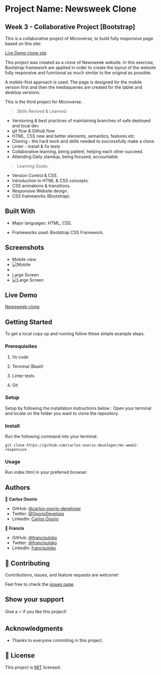 # Project Name: Newsweek Clone

## Week 3 - Collaborative Project [Bootstrap]

This is a collaborative project of Microverse, to build fully responsive page based on this  site:

[Live Demo clone site](https://web.archive.org/web/20210120125445/https://www.newsweek.com/)

This project was created as a clone of Newsweek website. In this exercise, Bootstrap framework are applied in order to create the layout of the website fully responsive and functional as much similar to the original as possible.

A mobile-first approach is used: The page is designed for the mobile version first and then the mediaqueries are created for the tablet and desktop versions.

This is the third project for Microverse.

> Skills Revived & Learned:

- Versioning & best practices of maintaining branches of safe deployed and local dev
- git flow & Github flow
- HTML, CSS new and better elements, semantics, features etc
- Cloning - the hard work and skills needed to successfully make a clone.
- Linter - install & fix tests
- Collaborative learning, being patient, helping each other succeed.
- Attending Daily standup, being focused, accountable.

> Learning Goals:

- Version Control & CSS.
- Introduction to HTML & CSS concepts.
- CSS animations & transitions.
- Responsive Website design.
- CSS frameworks (Bootstrap).

## Built With

- Major languages: HTML, CSS.
  
- Frameworks used: Bootstrap CSS Framework.

## Screenshots

- Mobile view
- ![Mobile](./screenshots/sm-screenshot-newsweek.png)
- 
- Large Screen
- ![Large Screen](./screenshots/lg-screenshoot-newsweek.png)

## Live Demo

[Newsweek-clone](https://carlos-osorio-developer.github.io/mv-week3-bootstrap/)

## Getting Started

To get a local copy up and running follow these simple example steps.

### Prerequisites

1. Vs code

2. Terminal (Bash)

3. Linter tests

4. Git

### Setup

Setup by  following the installation instructions below :
Open your terminal and locate on the folder you want to clone the repository.

### Install

Run the following command into your terminal:

```console
git clone https://github.com/carlos-osorio-developer/mv-week2-responsive
```

### Usage

Run index.html in your preferred browser.

## Authors

👤 **Carlos Osorio**

- GitHub: [@carlos-osorio-developer](https://github.com/carlos-osorio-developer)
- Twitter: [@OsorioDevelops](hhttps://twitter.com/@OsorioDevelops)
- LinkedIn: [Carlos Osorio](https://www.linkedin.com/in/carlos-osorio-developer/)

👤 **Francis**

- GitHub: [@francisuloko](https://github.com/francisuloko)
- Twitter: [@francisuloko](https://www.twitter.com/francisuloko)
- LinkedIn: [francisuloko](http://www.linkedin.com/in/francisuloko)

## 🤝 Contributing

Contributions, issues, and feature requests are welcome!

Feel free to check the [issues page](./issues/).

## Show your support

Give a ⭐️ if you like this project!

## Acknowledgments

- Thanks to everyone commiting in this project.

## 📝 License

This project is [MIT](lic.url) licensed.
